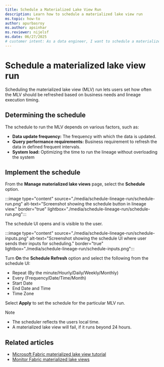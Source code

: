 ```yaml
---
title: Schedule a Materialized Lake View Run
description: Learn how to schedule a materialized lake view run
ms.topic: how-to
author: apurbasroy
ms.author: apsinhar
ms.reviewer: nijelsf
ms.date: 06/27/2025
# customer intent: As a data engineer, I want to schedule a materialized lake views run in Microsoft Fabric so that I can refresh the materialized lake views based on business requirements.
---
```


# Schedule a materialized lake view run

Scheduling the materialized lake view (MLV) run lets users set how often the MLV should be refreshed based on business needs and lineage execution timing.

## Determining the schedule

The schedule to run the MLV depends on various factors, such as:

* **Data update frequency:** The frequency with which the data is updated.
* **Query performance requirements:** Business requirement to refresh the data in defined frequent intervals.
* **System load:** Optimizing the time to run the lineage without overloading the system

## Implement the schedule

From the **Manage materialized lake views** page, select the **Schedule** option.

:::image type="content" source="./media/schedule-lineage-run/schedule-run.png" alt-text="Screenshot showing the schedule button in lineage view." border="true" lightbox="./media/schedule-lineage-run/schedule-run.png":::

The schedule UI opens and is visible to the user.

:::image type="content" source="./media/schedule-lineage-run/schedule-inputs.png" alt-text="Screenshot showing the schedule UI where user sends their inputs for scheduling." border="true" lightbox="./media/schedule-lineage-run/schedule-inputs.png":::

Turn **On** the **Schedule Refresh** option and select the following from the schedule UI:

* Repeat (By the minute/Hourly/Daily/Weekly/Monthly)
* Every (Frequency/Date/Time/Month)
* Start Date
* End Date and Time
* Time Zone

Select **Apply** to set the schedule for the particular MLV run.

> [!NOTE]
> * The scheduler reflects the users local time.
> * A materialized lake view will fail, if it runs beyond 24 hours.

## Related articles

* [Microsoft Fabric materialized lake view tutorial](./tutorial.md)
* [Monitor Fabric materialized lake views](./monitor-materialized-lake-views.md)
